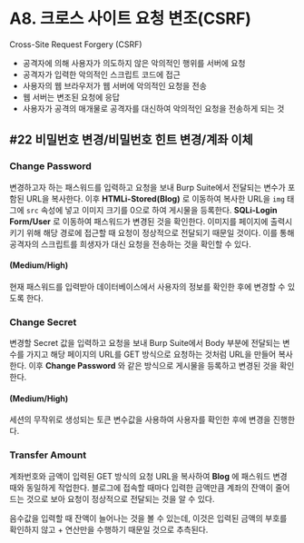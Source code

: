 # A8. 크로스 사이트 요청 변조(CSRF)
Cross-Site Request Forgery (CSRF)
- 공격자에 의해 사용자가 의도하지 않은 악의적인 행위를 서버에 요청
- 공격자가 입력한 악의적인 스크립트 코드에 접근
- 사용자의 웹 브라우저가 웹 서버에 악의적인 요청을 전송
- 웹 서버는 변조된 요청에 응답
- 사용자가 공격의 매개물로 공격자를 대신하여 악의적인 요청을 전송하게 되는 것

## #22 비밀번호 변경/비밀번호 힌트 변경/계좌 이체

### Change Password
변경하고자 하는 패스워드를 입력하고 요청을 보내 Burp Suite에서 전달되는 변수가 포함된 URL을 복사한다.
이후 **HTMLi-Stored(Blog)** 로 이동하여 복사한 URL을 `img` 태그에 `src` 속성에 넣고 이미지 크기를 0으로 하여 게시물을 등록한다.
**SQLi-Login Form/User** 로 이동하여 패스워드가 변경된 것을 확인한다.
이미지를 페이지에 출력시키기 위해 해당 경로에 접근할 때 요청이 정상적으로 전달되기 때문일 것이다.
이를 통해 공격자의 스크립트를 희생자가 대신 요청을 전송하는 것을 확인할 수 있다.

#### (Medium/High)
현재 패스워드를 입력받아 데이터베이스에서 사용자의 정보를 확인한 후에 변경할 수 있도록 한다.

### Change Secret
변경할 Secret 값을 입력하고 요청을 보내 Burp Suite에서 Body 부분에 전달되는 변수를 가지고 해당 페이지의 URL를 GET 방식으로 요청하는 것처럼 URL을 만들어 복사한다.
이후 **Change Password** 와 같은 방식으로 게시물을 등록하고 변경된 것을 확인한다.

#### (Medium/High)
세션의 무작위로 생성되는 토큰 변수값을 사용하여 사용자를 확인한 후에 변경을 진행한다.

### Transfer Amount
계좌번호와 금액이 입력된 GET 방식의 요청 URL을 복사하여 **Blog** 에 패스워드 변경 때와 동일하게 작업한다.
블로그에 접속할 때마다 입력한 금액만큼 계좌의 잔액이 줄어드는 것으로 보아 요청이 정상적으로 전달되는 것을 알 수 있다.

음수값을 입력할 때 잔액이 늘어나는 것을 볼 수 있는데, 이것은 입력된 금액의 부호를 확인하지 않고  + 연산만을 수행하기 때문일 것으로 추측된다.
